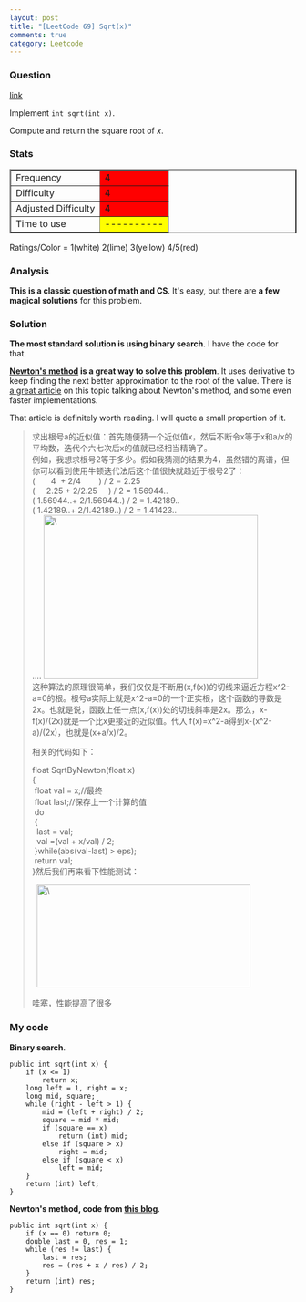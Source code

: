 ```yaml
---
layout: post
title: "[LeetCode 69] Sqrt(x)"
comments: true
category: Leetcode
---
```


### Question

[link](http://oj.leetcode.com/problems/sqrtx/)

<div class="question-content">
            <p></p><p>Implement <code>int sqrt(int x)</code>.</p>

<p>Compute and return the square root of <i>x</i>.</p><p></p>
          </div>

### Stats

<table border="2">
	<tr>
		<td>Frequency</td>
		<td bgcolor="red">4</td>
	</tr>
	<tr>
		<td>Difficulty</td>
		<td bgcolor="red">4</td>
	</tr>
	<tr>
		<td>Adjusted Difficulty</td>
		<td bgcolor="red">4</td>
	</tr>
	<tr>
		<td>Time to use</td>
		<td bgcolor="yellow">----------</td>
	</tr>
</table>

Ratings/Color = 1(white) 2(lime) 3(yellow) 4/5(red)

### Analysis

**This is a classic question of math and CS**. It's easy, but there are **a few magical solutions** for this problem.

### Solution

**The most standard solution is using binary search**. I have the code for that.

**[Newton's method](http://en.wikipedia.org/wiki/Newton's_method) is a great way to solve this problem**. It uses derivative to keep finding the next better approximation to the root of the value. There is [a great article](http://www.2cto.com/kf/201206/137256.html) on this topic talking about Newton's method, and some even faster implementations.

That article is definitely worth reading. I will quote a small propertion of it.

<blockquote cite="http://www.2cto.com/kf/201206/137256.html">
    <p>求出根号a的近似值：首先随便猜一个近似值x，然后不断令x等于x和a/x的平均数，迭代个六七次后x的值就已经相当精确了。
        <br>例如，我想求根号2等于多少。假如我猜测的结果为4，虽然错的离谱，但你可以看到使用牛顿迭代法后这个值很快就趋近于根号2了：
        <br>(&nbsp;&nbsp;&nbsp;&nbsp;&nbsp;&nbsp; 4&nbsp; + 2/4&nbsp;&nbsp;&nbsp;&nbsp;&nbsp;&nbsp;&nbsp; ) / 2 = 2.25
        <br>(&nbsp;&nbsp;&nbsp;&nbsp; 2.25 + 2/2.25&nbsp;&nbsp;&nbsp;&nbsp; ) / 2 = 1.56944..
        <br>( 1.56944..+ 2/1.56944..) / 2 = 1.42189..
        <br>( 1.42189..+ 2/1.42189..) / 2 = 1.41423..
        <br>....
        <img alt="\" src="http://up.2cto.com/2012/0626/20120626085529128.gif" style="width: 376px; height: 288px;">
        <br>这种算法的原理很简单，我们仅仅是不断用(x,f(x))的切线来逼近方程x^2-a=0的根。根号a实际上就是x^2-a=0的一个正实根，这个函数的导数是2x。也就是说，函数上任一点(x,f(x))处的切线斜率是2x。那么，x-f(x)/(2x)就是一个比x更接近的近似值。代入 f(x)=x^2-a得到x-(x^2-a)/(2x)，也就是(x+a/x)/2。</p>
    <p>相关的代码如下：</p>
    <p>float SqrtByNewton(float x)
        <br>{
        <br>&nbsp;float val = x;//最终
        <br>&nbsp;float last;//保存上一个计算的值
        <br>&nbsp;do
        <br>&nbsp;{
        <br>&nbsp;&nbsp;last = val;
        <br>&nbsp;&nbsp;val =(val + x/val) / 2;
        <br>&nbsp;}while(abs(val-last) &gt; eps);
        <br>&nbsp;return val;
        <br>}然后我们再来看下性能测试：
    </p>
    <p>&nbsp;
        <img alt="\" src="http://up.2cto.com/2012/0626/20120626085547902.png" style="width: 375px; height: 180px;">
    </p>
    <p>哇塞，性能提高了很多</p>
</blockquote>

### My code

**Binary search**.

    public int sqrt(int x) {
        if (x <= 1)
            return x;
        long left = 1, right = x;
        long mid, square;
        while (right - left > 1) {
            mid = (left + right) / 2;
            square = mid * mid;
            if (square == x)
                return (int) mid;
            else if (square > x)
                right = mid;
            else if (square < x)
                left = mid;
        }
        return (int) left;
    }

**Newton's method, code from [this blog](http://www.cnblogs.com/AnnieKim/archive/2013/04/18/3028607.html)**.

    public int sqrt(int x) {
        if (x == 0) return 0;
        double last = 0, res = 1;
        while (res != last) {
            last = res;
            res = (res + x / res) / 2;
        }
        return (int) res;
    }
